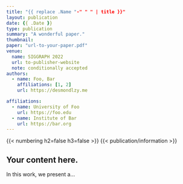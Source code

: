 ```yaml
---
title: "{{ replace .Name "-" " " | title }}"
layout: publication
date: {{ .Date }}
type: publication
summary: "A wonderful paper."
thumbnail: 
paper: "url-to-your-paper.pdf"
venue: 
  name: SIGGRAPH 2022
  url: to-publisher-website
  note: conditionally accepted
authors:
  - name: Foo, Bar
    affiliations: [1, 2]
    url: https://desmondlzy.me

affiliations:
  - name: University of Foo
    url: https://foo.edu
  - name: Institute of Bar
    url: https://bar.org
---
```

{{< numbering h2=false h3=false >}}
{{< publication/information >}}

## Your content here.

In this work, we present a...